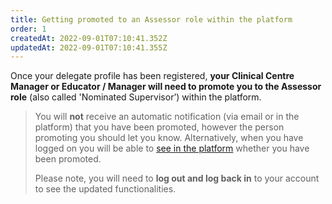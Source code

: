 ```yaml
---
title: Getting promoted to an Assessor role within the platform
order: 1
createdAt: 2022-09-01T07:10:41.352Z
updatedAt: 2022-09-01T07:10:41.355Z
---
```

Once your delegate profile has been registered, **your Clinical Centre Manager or Educator / Manager will need to promote you to the Assessor role** (also called 'Nominated Supervisor’) within the platform.​ 

> You will **not** receive an automatic notification (via email or in the platform) that you have been promoted, however the person promoting you should let you know. Alternatively, when you have logged on you will be able to [see in the platform](switching-applications) whether you have been promoted. ​
>
> ​Please note, you will need to **log out and log back in** to your account to see the updated functionalities.